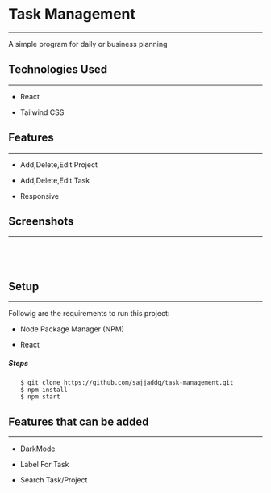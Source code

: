 <h1>Task Management</h1>
<hr><p>A simple program for daily or business planning</p><h2>Technologies Used</h2>
<hr><ul>
<li>React</li>
</ul><ul>
<li>Tailwind CSS</li>
</ul><h2>Features</h2>
<hr><ul>
<li>Add,Delete,Edit Project</li>
</ul><ul>
<li>Add,Delete,Edit Task</li>
</ul><ul>
<li>Responsive</li>
</ul><h2>Screenshots</h2>
<hr><p><img src="https://i.postimg.cc/ZqwmX0bx/Screenshot1.png" alt=""></p><p><img src="https://i.postimg.cc/kDPPWbsq/Screenshot2.png" alt=""></p><p><img src="https://i.postimg.cc/ZYGWwsDK/Screenshot3.png" alt=""></p><p><img src="https://i.postimg.cc/G2NChNsB/Screenshot5.png" alt=""></p><h2>Setup</h2>
<hr><p>Followig are the requirements to run this project:</p>
<ul>
<li>
<p>Node Package Manager (NPM)</p>
</li>
<li>
<p>React</p>
</li>
</ul><h5>Steps</h5><ul>

```
$ git clone https://github.com/sajjaddg/task-management.git
$ npm install
$ npm start
```

</ul><h2>Features that can be added</h2>
<hr><ul>
<li>DarkMode</li>
</ul><ul>
<li>Label For Task</li>
</ul><ul>
<li>Search Task/Project</li>
</ul>
